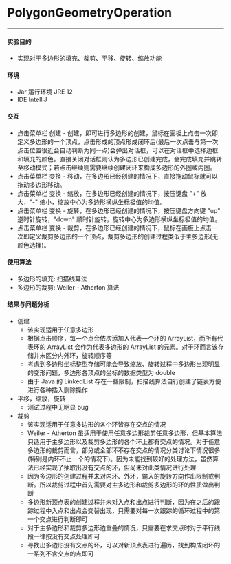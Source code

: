 # PolygonGeometryOperation
---

#### 实验目的
* 实现对于多边形的填充、裁剪、平移、旋转、缩放功能
#### 环境
* Jar 运行环境 JRE 12
* IDE IntelliJ
#### 交互
* 点击菜单栏 创建 - 创建，即可进行多边形的创建，鼠标在画板上点击一次即定义多边形的一个顶点，点击形成的顶点形成闭环后(最后一次点击与第一次点击位置很近会自动判断为同一点)会弹出对话框，可以在对话框中选择边框和填充的颜色。直接关闭对话框则认为多边形已创建完成，会完成填充并跳转至移动模式；若点击继续则需要继续创建闭环来构成多边形的外圈或内圈。
* 点击菜单栏 变换 - 移动，在多边形已经创建的情况下，直接拖动鼠标就可以拖动多边形移动。
* 点击菜单栏 变换 - 缩放，在多边形已经创建的情况下，按压键盘 "+" 放大，"-" 缩小，缩放中心为多边形横纵坐标极值的均值。
* 点击菜单栏 变换 - 旋转，在多边形已经创建的情况下，按压键盘方向键 "up" 逆时针旋转，"down" 顺时针旋转，旋转中心为多边形横纵坐标极值的均值。
* 点击菜单栏 变换 - 裁剪，在多边形已经创建的情况下，鼠标在画板上点击一次即定义裁剪多边形的一个顶点，裁剪多边形的创建过程类似于主多边形(无颜色选择)。
#### 使用算法
* 多边形的填充: 扫描线算法
* 多边形的裁剪: Weiler - Atherton 算法
#### 结果与问题分析
* 创建
    * 该实现适用于任意多边形
    * 根据点击顺序，每一个点会依次添加入代表一个环的 ArrayList，而所有代表环的 ArrayList 会作为代表多边形的 ArrayList 的元素。对于环而言该存储并未区分内外环，旋转顺序等
    * 考虑到多边形坐标整型存储可能会导致缩放、旋转过程中多边形出现明显的变形问题，多边形各顶点的坐标的数据类型为 double
    * 由于 Java 的 LinkedList 存在一些限制，扫描线算法自行创建了链表方便进行各种插入删除操作
* 平移，缩放，旋转
    * 测试过程中无明显 bug 
* 裁剪
    * 该实现适用于任意多边形的各个环皆存在交点的情况
    * Weiler - Atherton 虽适用于使用任意多边形裁剪任意多边形，但基本算法只适用于主多边形以及裁剪多边形的各个环上都有交点的情况。对于任意多边形的裁剪而言，部分或全部环不存在交点的情况分类讨论下情况很多(特别是内环不止一个的情况下)。因为未能找到较好的处理方法，虽然算法已经实现了抽取出没有交点的环，但尚未对此类情况进行处理
    * 因为多边形的创建过程并未对内环、外环，输入的旋转方向作出限制或判断。所以裁剪过程中首先需要对主多边形和裁剪多边形的环的性质做出判断
    * 多边形新顶点表的创建过程并未对入点和出点进行判断，因为在之后的跟踪过程中入点和出点会交替出现，只需要对每一次跟踪的循环过程中的第一个交点进行判断即可
    * 对于主多边形和裁剪多边形边重叠的情况，只需要在求交点时对于平行线段一律按没有交点处理即可
    * 寻找出多边形没有交点的环，可以对新顶点表进行遍历，找到构成闭环的一系列不含交点的点即可






